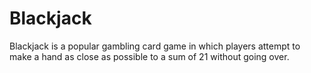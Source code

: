 # Blackjack
Blackjack is a popular gambling card game in which players attempt to make a hand as close as possible to a sum of 21 without going over.
